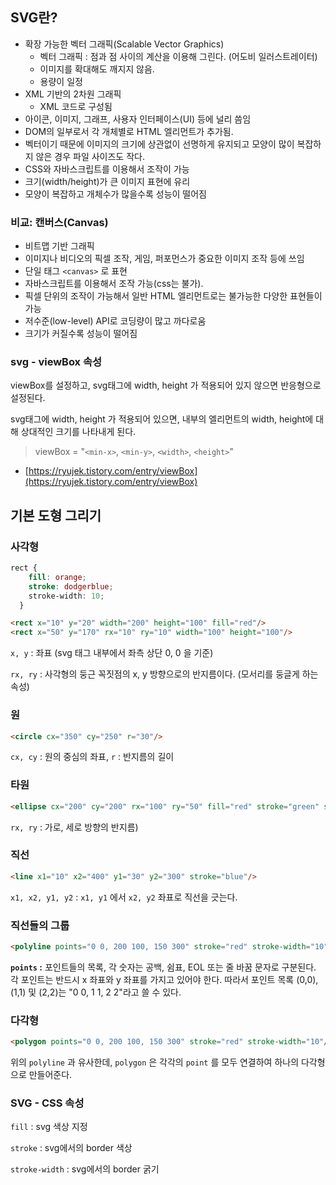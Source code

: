 ## SVG란?
- 확장 가능한 벡터 그래픽(Scalable Vector Graphics)
    - 벡터 그래픽 : 점과 점 사이의 계산을 이용해 그린다. (어도비 일러스트레이터)
    - 이미지를 확대해도 깨지지 않음.
    - 용량이 일정
- XML 기반의 2차원 그래픽
    - XML 코드로 구성됨
- 아이콘, 이미지, 그래프, 사용자 인터페이스(UI) 등에 널리 씀임
- DOM의 일부로서 각 개체별로 HTML 엘리먼트가 추가됨.
- 벡터이기 때문에 이미지의 크기에 상관없이 선명하게 유지되고 모양이 많이 복잡하지 않은 경우 파일 사이즈도 작다.
- CSS와 자바스크립트를 이용해서 조작이 가능
- 크기(width/height)가 큰 이미지 표현에 유리
- 모양이 복잡하고 개체수가 많을수록 성능이 떨어짐

### 비교: 캔버스(Canvas)

- 비트맵 기반 그래픽
- 이미지나 비디오의 픽셀 조작, 게임, 퍼포먼스가 중요한 이미지 조작 등에 쓰임
- 단일 태그 `<canvas>` 로 표현
- 자바스크립트를 이용해서 조작 가능(css는 불가).
- 픽셀 단위의 조작이 가능해서 일반 HTML 엘리먼트로는 불가능한 다양한 표현들이 가능
- 저수준(low-level) API로 코딩량이 많고 까다로움
- 크기가 커질수록 성능이 떨어짐

### svg - viewBox 속성

viewBox를 설정하고, svg태그에 width, height 가 적용되어 있지 않으면 반응형으로 설정된다.

svg태그에 width, height 가 적용되어 있으면, 내부의 엘리먼트의 width, height에 대해 상대적인 크기를 나타내게 된다.

> viewBox = "`<min-x>`, `<min-y>`, `<width>`, `<height>`"

- [https://ryujek.tistory.com/entry/viewBox](https://ryujek.tistory.com/entry/viewBox)

## 기본 도형 그리기

### 사각형

```css
rect {
    fill: orange;
    stroke: dodgerblue;
    stroke-width: 10;
  }
```

```html
<rect x="10" y="20" width="200" height="100" fill="red"/>
<rect x="50" y="170" rx="10" ry="10" width="100" height="100"/>
```

`x, y` : 좌표 (svg 태그 내부에서 좌측 상단 0, 0 을 기준)

`rx, ry` : 사각형의 둥근 꼭짓점의 x, y 방향으로의 반지름이다. (모서리를 둥글게 하는 속성)

### 원

```html
<circle cx="350" cy="250" r="30"/>
```

`cx, cy` : 원의 중심의 좌표, `r` : 반지름의 길이

### 타원

```html
<ellipse cx="200" cy="200" rx="100" ry="50" fill="red" stroke="green" stroke-width="20"/>
```

`rx, ry` : 가로, 세로 방향의 반지름)

### 직선

```html
<line x1="10" x2="400" y1="30" y2="300" stroke="blue"/>
```

`x1, x2, y1, y2` : `x1, y1` 에서 `x2, y2` 좌표로 직선을 긋는다.

### 직선들의 그룹

```html
<polyline points="0 0, 200 100, 150 300" stroke="red" stroke-width="10"/>
```

**`points` :** 포인트들의 목록, 각 숫자는 공백, 쉼표, EOL 또는 줄 바꿈 문자로 구분된다. 각 포인트는 반드시 x 좌표와 y 좌표를 가지고 있어야 한다. 따라서 포인트 목록 (0,0), (1,1) 및 (2,2)는 "0 0, 1 1, 2 2"라고 쓸 수 있다.

### 다각형

```html
<polygon points="0 0, 200 100, 150 300" stroke="red" stroke-width="10"/>
```

위의 `polyline` 과 유사한데, `polygon` 은 각각의 `point` 를 모두 연결하여 하나의 다각형으로 만들어준다. 

### SVG - CSS 속성

`fill` : svg 색상 지정

`stroke` : svg에서의 border 색상

`stroke-width` : svg에서의 border 굵기